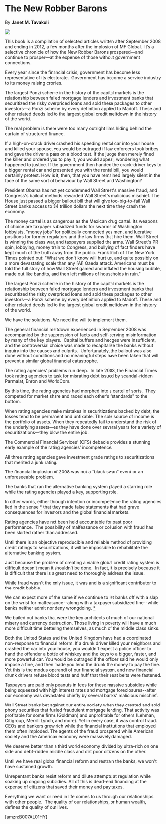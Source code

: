 The New Robber Barons
=====================

By **Janet M. Tavakoli**

![](/bookimg/thenewrobberbarons.jpg)

This book is a compilation of selected articles written after September 2008 and
ending in 2012, a few months after the implosion of MF Global.  It’s a selective
chronicle of how the New Robber Barons prospered—and continue to prosper—at the
expense of those without government connections.


Every year since the financial crisis, government has become less representative
of its electorate.  Government has become a service industry to its money
raising cronies.


The largest Ponzi scheme in the history of the capital markets is the
relationship between failed mortgage lenders and investment banks that
securitized the risky overpriced loans and sold these packages to other
investors—a Ponzi scheme by every definition applied to Madoff. These and other
related deeds led to the largest global credit meltdown in the history of the
world.


The real problem is there were too many outright liars hiding behind the curtain
of structured finance.


If a high-on-crack driver crashed his speeding rental car into your house and
killed your spouse, you would be outraged if law enforcers took bribes and gave
the driver a pass on a blood test. If the judge then merely fined the killer and
ordered you to pay it, you would appeal, wondering what happened to justice. If
the government then handed the crack-driver keys to a bigger rental car and
presented you with the rental bill, you would certainly protest. How is it,
then, that you have remained largely silent in the face of the same sort of
behaviour by Wall Street and Washington?


President Obama has not yet condemned Wall Street's massive fraud, and
Congress's bailout methods rewarded Wall Street's malicious mischief. The House
just passed a bigger bailout bill that will give too-big-to-fail Wall Street
banks access to $4 trillion dollars the next time they crash the economy.


The money cartel is as dangerous as the Mexican drug cartel. Its weapons of
choice are taxpayer subsidized funds for swarms of Washington lobbyists, "money
jobs" for politically connected yes men, and lucrative positions for former
regulators and the law firms that hire them. Wall Street is winning the class
war, and taxpayers supplied the arms. Wall Street's PR spin, lobbying, money
train to Congress, and bullying of fact finders have kept much of the truth away
from the public. Frank Rich of The New York Times pointed out: "What we don't
know will hurt us, and quite possibly on a more devastating scale than any [Al]
Qaeda attack. Americans must be told the full story of how Wall Street gamed and
inflated the housing bubble, made out like bandits, and then left millions of
households in ruin."


The largest Ponzi scheme in the history of the capital markets is the
relationship between failed mortgage lenders and investment banks that
securitized the risky overpriced loans and sold these packages to other
investors—a Ponzi scheme by every definition applied to Madoff. These and other
related deeds led to the largest global credit meltdown in the history of the
world.


We have the solutions. We need the will to implement them.


The general financial meltdown experienced in September 2008 was accompanied by
the suppression of facts and self-serving misinformation by many of the key
players.  Capital buffers and hedges were insufficient, and the controversial
choice was made to recapitalize the banks without inquiry into the causes and
culprits.  Unfortunately, the bailout was also done without conditions and no
meaningful steps have been taken that will prevent a similar global financial
catastrophe.


The rating agencies’ problems run deep.  In late 2003, the Financial Times took
rating agencies to task for misrating debt issued by scandal-ridden Parmalat,
Enron and WorldCom.


By this time, the rating agencies had morphed into a cartel of sorts.  They
competed for market share and raced each other’s “standards" to the bottom. 


When rating agencies make mistakes in securitizations backed by debt, the losses
tend to be permanent and unfixable. The sole source of income is the portfolio
of assets. When they repeatedly fail to understand the risk of the underlying
assets—as they have done over several years for a variety of
securitizations—they blow the entire job.


The Commercial Financial Services’ (CFS) debacle provides a stunning early
example of the rating agencies’ incompetence. 


All three rating agencies gave investment grade ratings to securitizations that
merited a junk rating.


The financial implosion of 2008 was not a “black swan” event or an unforeseeable
problem.


The banks that ran the alternative banking system played a starring role while
the rating agencies played a key, supporting role.


In other words, either through intention or incompetence the rating agencies
lied in the sense [\*](#ASIN:B007AL01HY;LOC:3285) that they made false
statements that had grave consequences for investors and the global financial
markets.


Rating agencies have not been held accountable for past poor performance.  The
possibility of malfeasance or collusion with fraud has been skirted rather than
addressed.


Until there is an objective reproducible and reliable method of providing credit
ratings to securitizations, it will be impossible to rehabilitate the
alternative banking system.


Just because the problem of creating a viable global credit rating system is
difficult doesn’t mean it shouldn’t be done.  In fact, it is precisely because
it is difficult that there is a great need to thoroughly address the issue.


While fraud wasn't the only issue, it was and is a significant contributor to
the credit bubble.


We can expect more of the same if we continue to let banks off with a slap on
the wrist for malfeasance--along with a taxpayer subsidized fine--while banks
neither admit nor deny wrongdoing. [\*](#ASIN:B007AL01HY;LOC:3688)


We bailed out banks that were the key architects of much of our national misery
and currency destruction. Those living in poverty will have a much more
difficult time bettering themselves, as much of the middle class sinks.


Both the United States and the United Kingdom have had a coordinated
non-response to financial reform. If a drunk driver killed your neighbors and
crashed the car into your house, you wouldn't expect a police officer to hand
the offender a bottle of whiskey and the keys to a bigger, faster, and more
powerful car. You would be outraged if the officer said he would only impose a
fine, and then made you lend the drunk the money to pay the fine. Yet this is
the modus operandi of our financial system, and now financial drunk drivers
refuse blood tests and huff that their seat belts were fastened.


Taxpayers are paid only peanuts in fees for these massive subsidies while being
squeezed with high interest rates and mortgage foreclosures--after our economy
was devastated chiefly by several banks' malicious mischief.


Wall Street banks bet against our entire society when they created and sold
phony securities that fueled fraudulent mortgage lending. That activity was
profitable for some firms (Goldman) and unprofitable for others (Lehman,
Citigroup, Merrill Lynch, and more). Yet in every case, it was control fraud.
CEOs and bankers grew rich while the financial institutions that employed them
often imploded. The agents of the fraud prospered while American society and the
American economy were massively damaged.


We deserve better than a third world economy divided by ultra-rich on one side
and debt-ridden middle class and dirt poor citizens on the other.


Until we have real global financial reform and restrain the banks, we won't have
sustained growth.


Unrepentant banks resist reform and dilute attempts at regulation while soaking
up ongoing subsidies. All of this is dead-end financing at the expense of
citizens that saved their money and pay taxes.


Everything we want or need in life comes to us through our relationships with
other people.  The quality of our relationships, or human wealth, defines the
quality of our lives.

[amzn:B007AL01HY]

